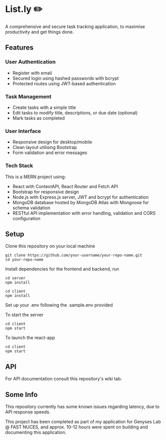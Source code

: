 # List.ly ✏️

A comprehensive and secure task tracking application, to maximise productivity and get things done.

## Features

### User Authentication
* Register with email
* Secured login using hashed passwords with bcrypt
* Protected routes using JWT-based authentication

### Task Management 
* Create tasks with a simple title
* Edit tasks to modify title, descriptions, or due date (optional)
* Mark tasks as completed

### User Interface
* Responsive design for desktop/mobile
* Clean layout utilising Bootstrap
* Form validation and error messages

### Tech Stack
This is a MERN project using:
* React with ContextAPI, React Router and Fetch API
* Bootstrap for responsive design
* Node.js with Express.js server, JWT and bcrypt for authentication
* MongoDB database hosted by MongoDB Atlas with Mongoose for schema validation
* RESTful API implementation with error handling, validation and CORS configuration

## Setup

Clone this repository on your local machine
```
git clone https://github.com/your-username/your-repo-name.git
cd your-repo-name
```

Install dependencies for the frontend and backend, run 
```
cd server
npm install
```
```
cd client
npm install
```

Set up your .env following the .sample.env provided

To start the server
```
cd client
npm start
```

To launch the react-app
```
cd client
npm start
```

## API 

For API documentation consult this repository's wiki tab.


## Some Info

This repository currently has some known issues regarding latency, due to API response speeds.

This project has been completed as part of my application for Genyses Lab @ FAST NUCES, and approx. 10-12 hours were spent on building and documenting this application.



